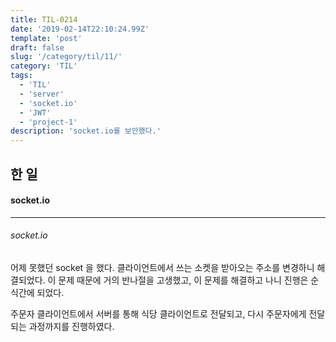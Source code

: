 ```yaml
---
title: TIL-0214
date: '2019-02-14T22:10:24.99Z'
template: 'post'
draft: false
slug: '/category/til/11/'
category: 'TIL'
tags:
  - 'TIL'
  - 'server'
  - 'socket.io'
  - 'JWT'
  - 'project-1'
description: 'socket.io를 보안했다.'
---
```


## 한 일

#### socket.io

---

###### socket.io

어제 못했던 socket 을 했다. 클라이언트에서 쓰는 소켓을 받아오는 주소를 변경하니 해결되었다. 이 문제 때문에 거의 반나절을 고생했고, 이 문제를 해결하고 나니 진행은 순식간에 되었다.

주문자 클라이언트에서 서버를 통해 식당 클라이언트로 전달되고, 다시 주문자에게 전달되는 과정까지를 진행하였다.
